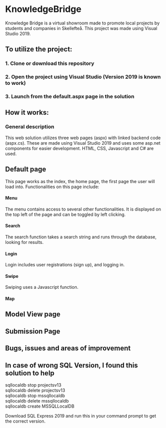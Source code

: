 # KnowledgeBridge
 Knowledge Bridge is a virtual showroom made to promote local projects by students and companies in Skellefteå. This project was made using Visual Studio 2019.
</br>

## To utilize the project:
### 1. Clone or download this repository
### 2. Open the project using Visual Studio (Version 2019 is known to work)
### 3. Launch from the default.aspx page in the solution

## How it works: 
### General description
This web solution utilizes three web pages (aspx) with linked backend code (aspx.cs). These are made using Visual Studio 2019 and uses some asp.net components for easier development. HTML, CSS, Javascript and C# are used. 
## Default page
This page works as the index, the home page, the first page the user will load into. Functionalities on this page include: 
#### Menu
The menu contains access to several other functionalities. It is displayed on the top left of the page and can be toggled by left clicking.

#### Search
The search function takes a search string and runs through the database, looking for results. 

#### Login
Login includes user registrations (sign up), and logging in. 

#### Swipe
Swiping uses a Javascript function. 

#### Map


## Model View page

## Submission Page

## Bugs, issues and areas of improvement

## In case of wrong SQL Version, I found this solution to help </br>
sqllocaldb stop projectsv13 </br>
sqllocaldb delete projectsv13 </br>
sqllocaldb stop mssqllocaldb </br>
sqllocaldb delete mssqllocaldb </br>
sqllocaldb create MSSQLLocalDB </br>

Download SQL Express 2019 and run this in your command prompt to get the correct version.


